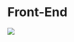 <h1>Front-End</h1>
<img width:50px src="https://cdn.jsdelivr.net/gh/devicons/devicon/icons/javascript/javascript-original.svg" />
          
